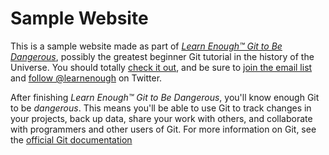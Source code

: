 # Sample Website

This is a sample website made as part of 
[*Learn Enough™ Git to Be
Dangerous*](http://learnenough.com/git-tutorial), 
possibly the greatest beginner Git tutorial in the history of the Universe. 
You should totally [check it out](http://learnenough.com/git-tutorial), 
and be sure to [join the email list](http://learnenough.com/#email_list) 
and [follow @learnenough](http://twitter.com/learnenough) on Twitter.

After finishing *Learn Enough™ Git to Be Dangerous*, you'll know enough Git to be 
*dangerous*. This means you'll be able to use Git to track changes in your projects, 
back up data, share your work with others, and collaborate with programmers and 
other users of Git.
 For more information on Git, see the
[official Git documentation](https://git-scm.com/)
